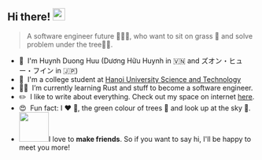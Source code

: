 ## Hi there! <img src="https://media.giphy.com/media/hvRJCLFzcasrR4ia7z/giphy.gif" width="25px">

> A software engineer future 👨🏼‍💻, who want to sit on grass 🌱 and solve problem under the tree🌴🍃.

* 🌱 &nbsp;I'm Huynh Duong Huu (Dương Hữu Huynh in 🇻🇳 and ズオン・ヒュー・フイン in 🇯🇵)
* 🏫 &nbsp;I'm a college student at [Hanoi University Science and Technology](https://www.hust.edu.vn/web/vi/home) 
* 👨‍💻 &nbsp;I’m currently learning Rust and stuff to become a software engineer.
* ✏️  &nbsp;I like to write about everything. Check out my space on internet [here](http://betty2310.me/docs).
* 😍 &nbsp;Fun fact: I :heart: :dog:, the green colour of trees 💚 and look up at the sky 💙. 
* <img src="https://media.giphy.com/media/LnQjpWaON8nhr21vNW/giphy.gif" width="60">I love to **make friends**. So if you want to say hi, I'll be happy to meet you more!

